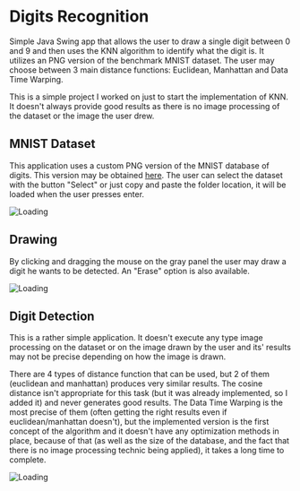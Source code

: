 # Digits Recognition
Simple Java Swing app that allows the user to draw a single digit between 0 and 9 and then uses the KNN algorithm to identify what the digit is. It utilizes an PNG version of the benchmark MNIST dataset. The user may choose between 3 main distance functions: Euclidean, Manhattan and Data Time Warping.

This is a simple project I worked on just to start the implementation of KNN. It doesn't always provide good results as there is no image processing of the dataset or the image the user drew. 

## MNIST Dataset
This application uses a custom PNG version of the MNIST database of digits. This version may be obtained [here](https://github.com/myleott/mnist_png). The user can select the dataset with the button "Select" or just copy and paste the folder location, it will be loaded when the user presses enter.

![Loading](https://i.imgur.com/MHPbSkW.gif)

## Drawing
By clicking and dragging the mouse on the gray panel the user may draw a digit he wants to be detected. An "Erase" option is also available.

![Loading](https://i.imgur.com/i96ZZci.gif)

## Digit Detection
This is a rather simple application. It doesn't execute any type image processing on the dataset or on the image drawn by the user and its' results may not be precise depending on how the image is drawn. 

There are 4 types of distance function that can be used, but 2 of them (euclidean and manhattan) produces very similar results. The cosine distance isn't appropriate for this task (but it was already implemented, so I added it) and never generates good results. The Data Time Warping is the most precise of them (often getting the right results even if euclidean/manhattan doesn't), but the implemented version is the first concept of the algorithm and it doesn't have any optimization methods in place, because of that (as well as the size of the database, and the fact that there is no image processing technic being applied), it takes a long time to complete.

![Loading](https://i.imgur.com/8WiQUXs.gif)